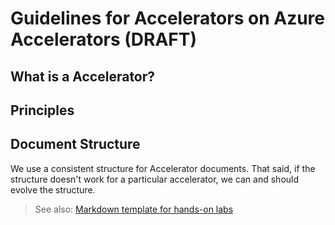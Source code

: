 # Guidelines for Accelerators on Azure Accelerators (DRAFT)

## What is a Accelerator?

## Principles

## Document Structure

We use a consistent structure for Accelerator documents. That said, if the structure doesn't work for a particular accelerator, we can and should evolve the structure.

> See also: [Markdown template for hands-on labs](./templates/solution-accelerator-template.md)
